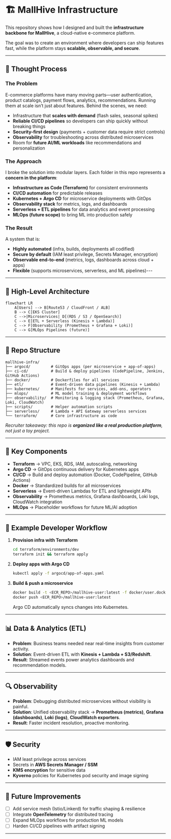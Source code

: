 # 🏗️ MallHive Infrastructure

This repository shows how I designed and built the **infrastructure backbone for MallHive**, a cloud-native e-commerce platform.

The goal was to create an environment where developers can ship features fast, while the platform stays **scalable, observable, and secure**.

---

## 🧠 Thought Process

### The Problem

E-commerce platforms have many moving parts—user authentication, product catalogs, payment flows, analytics, recommendations. Running them at scale isn’t just about features. Behind the scenes, we need:
* Infrastructure that **scales with demand** (flash sales, seasonal spikes)
* **Reliable CI/CD pipelines** so developers can ship quickly without breaking things
* **Security-first design** (payments + customer data require strict controls)
* **Observability** for troubleshooting across distributed microservices
* Room for **future AI/ML workloads** like recommendations and personalization

### The Approach

I broke the solution into modular layers. Each folder in this repo represents a **concern in the platform**:
* **Infrastructure as Code (Terraform)** for consistent environments
* **CI/CD automation** for predictable releases
* **Kubernetes + Argo CD** for microservice deployments with GitOps
* **Observability stack** for metrics, logs, and dashboards
* **Serverless + ETL pipelines** for data analytics and event processing
* **MLOps (future scope)** to bring ML into production safely

### The Result

A system that is:

* **Highly automated** (infra, builds, deployments all codified)
* **Secure by default** (IAM least privilege, Secrets Manager, encryption)
* **Observable end-to-end** (metrics, logs, dashboards across cloud + apps)
* **Flexible** (supports microservices, serverless, and ML pipelines)---

---

## 📐 High-Level Architecture

```mermaid
flowchart LR
    A[Users] --> B[Route53 / CloudFront / ALB]
    B --> C[EKS Cluster]
    C -->|Microservices| D[(RDS / S3 / OpenSearch)]
    C --> E[ETL + Serverless (Kinesis + Lambda)]
    C --> F[Observability (Prometheus + Grafana + Loki)]
    C --> G[MLOps Pipelines (future)]
```

---

## 📁 Repo Structure

```plaintext
mallhive-infra/
├── argocd/         # GitOps apps (per microservice + app-of-apps)
├── ci-cd/          # Build & deploy pipelines (CodePipeline, Jenkins, GitHub Actions)
├── docker/         # Dockerfiles for all services
├── etl/            # Event-driven data pipelines (Kinesis + Lambda)
├── kubernetes/     # Manifests for services, add-ons, operators
├── mlops/          # ML model training & deployment workflows
├── observability/  # Monitoring & logging stack (Prometheus, Grafana, Loki, CloudWatch)
├── scripts/        # Helper automation scripts
├── serverless/     # Lambda + API Gateway serverless services
└── terraform/      # Core infrastructure as code
```

*Recruiter takeaway: this repo is **organized like a real production platform**, not just a toy project.*

---

## 🧩 Key Components

* **Terraform** → VPC, EKS, RDS, IAM, autoscaling, networking
* **Argo CD** → GitOps continuous delivery for Kubernetes apps
* **CI/CD** → Build and deploy automation (Docker, CodePipeline, GitHub Actions)
* **Docker** → Standardized builds for all microservices
* **Serverless** → Event-driven Lambdas for ETL and lightweight APIs
* **Observability** → Prometheus metrics, Grafana dashboards, Loki logs, CloudWatch integration
* **MLOps** → Placeholder workflows for future ML/AI adoption

---

## 🚀 Example Developer Workflow

1. **Provision infra with Terraform**

   ```bash
   cd terraform/environments/dev
   terraform init && terraform apply
   ```

2. **Deploy apps with Argo CD**

   ```bash
   kubectl apply -f argocd/app-of-apps.yaml
   ```

3. **Build & push a microservice**

   ```bash
   docker build -t <ECR_REPO>/mallhive-user:latest -f docker/user.dockerfile .
   docker push <ECR_REPO>/mallhive-user:latest
   ```

   Argo CD automatically syncs changes into Kubernetes.

---

## 📊 Data & Analytics (ETL)

* **Problem**: Business teams needed near real-time insights from customer activity.
* **Solution**: Event-driven ETL with **Kinesis + Lambda + S3/Redshift**.
* **Result**: Streamed events power analytics dashboards and recommendation models.

---

## 🔍 Observability

* **Problem**: Debugging distributed microservices without visibility is painful.
* **Solution**: Unified observability stack → **Prometheus (metrics)**, **Grafana (dashboards)**, **Loki (logs)**, **CloudWatch exporters**.
* **Result**: Faster incident resolution, proactive monitoring.

---

## 🛡️ Security

* IAM least privilege across services
* Secrets in **AWS Secrets Manager / SSM**
* **KMS encryption** for sensitive data
* **Kyverno** policies for Kubernetes pod security and image signing

---

## 📌 Future Improvements

* [ ] Add service mesh (Istio/Linkerd) for traffic shaping & resilience
* [ ] Integrate **OpenTelemetry** for distributed tracing
* [ ] Expand MLOps workflows for production ML models
* [ ] Harden CI/CD pipelines with artifact signing

---